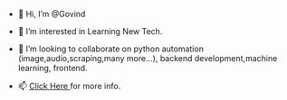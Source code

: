 - 👋 Hi, I’m @Govind
- 👀 I’m interested in Learning New Tech.

- 💞️ I’m looking to collaborate on python automation (image,audio,scraping,many more...), backend development,machine learning, frontend.
- 📫 <a href="https://govindkumar.in" alt="Govind Kumar Profile"> Click Here </a> for more info.

<!---
HacxS/HacxS is a ✨ special ✨ repository because its `README.md` (this file) appears on your GitHub profile.
You can click the Preview link to take a look at your changes.
--->
